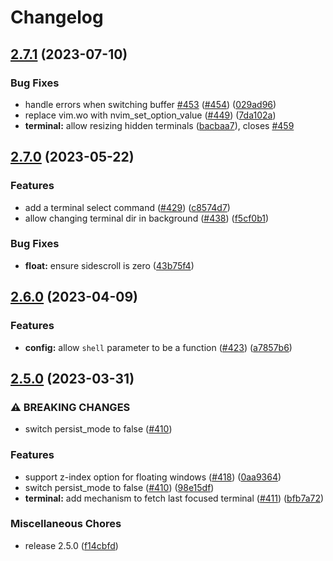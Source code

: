# Changelog

## [2.7.1](https://github.com/akinsho/toggleterm.nvim/compare/v2.7.0...v2.7.1) (2023-07-10)


### Bug Fixes

* handle errors when switching buffer [#453](https://github.com/akinsho/toggleterm.nvim/issues/453) ([#454](https://github.com/akinsho/toggleterm.nvim/issues/454)) ([029ad96](https://github.com/akinsho/toggleterm.nvim/commit/029ad968fd5a06ac5e29afe083d0a61be68e792b))
* replace vim.wo with nvim_set_option_value ([#449](https://github.com/akinsho/toggleterm.nvim/issues/449)) ([7da102a](https://github.com/akinsho/toggleterm.nvim/commit/7da102a9c2fa1dd190c11faea03ee1c47af03d02))
* **terminal:** allow resizing hidden terminals ([bacbaa7](https://github.com/akinsho/toggleterm.nvim/commit/bacbaa7480344e4cfcebdf46fdfc058b3cb04648)), closes [#459](https://github.com/akinsho/toggleterm.nvim/issues/459)

## [2.7.0](https://github.com/akinsho/toggleterm.nvim/compare/v2.6.0...v2.7.0) (2023-05-22)


### Features

* add a terminal select command ([#429](https://github.com/akinsho/toggleterm.nvim/issues/429)) ([c8574d7](https://github.com/akinsho/toggleterm.nvim/commit/c8574d7a7d2e5682de4479463ddba794390c0e40))
* allow changing terminal dir in background ([#438](https://github.com/akinsho/toggleterm.nvim/issues/438)) ([f5cf0b1](https://github.com/akinsho/toggleterm.nvim/commit/f5cf0b1eebd95ba4edc69e2fbd13e1a289048d5d))


### Bug Fixes

* **float:** ensure sidescroll is zero ([43b75f4](https://github.com/akinsho/toggleterm.nvim/commit/43b75f43aa7590228d88945525c737f0ddc05c22))

## [2.6.0](https://github.com/akinsho/toggleterm.nvim/compare/v2.5.0...v2.6.0) (2023-04-09)


### Features

* **config:** allow `shell` parameter to be a function ([#423](https://github.com/akinsho/toggleterm.nvim/issues/423)) ([a7857b6](https://github.com/akinsho/toggleterm.nvim/commit/a7857b6cbfdfc98df2a7b61591be16e1020c7a82))

## [2.5.0](https://github.com/akinsho/toggleterm.nvim/compare/2.4.0...v2.5.0) (2023-03-31)


### ⚠ BREAKING CHANGES

* switch persist_mode to false ([#410](https://github.com/akinsho/toggleterm.nvim/issues/410))

### Features

* support z-index option for floating windows ([#418](https://github.com/akinsho/toggleterm.nvim/issues/418)) ([0aa9364](https://github.com/akinsho/toggleterm.nvim/commit/0aa936445b895cd5d3387860f96ce424ce32b072))
* switch persist_mode to false ([#410](https://github.com/akinsho/toggleterm.nvim/issues/410)) ([98e15df](https://github.com/akinsho/toggleterm.nvim/commit/98e15df2c838fe5c3cae1efa36fa5c255fc75aa8))
* **terminal:** add mechanism to fetch last focused terminal ([#411](https://github.com/akinsho/toggleterm.nvim/issues/411)) ([bfb7a72](https://github.com/akinsho/toggleterm.nvim/commit/bfb7a7254b5d897a5b889484c6a5142951a18b29))


### Miscellaneous Chores

* release 2.5.0 ([f14cbfd](https://github.com/akinsho/toggleterm.nvim/commit/f14cbfd3141ce35d2738084e40bccf2176a474b2))
